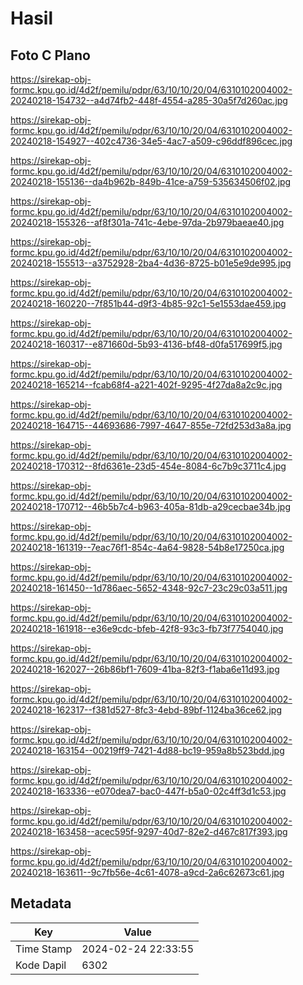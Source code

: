 # Hasil

## Foto C Plano

https://sirekap-obj-formc.kpu.go.id/4d2f/pemilu/pdpr/63/10/10/20/04/6310102004002-20240218-154732--a4d74fb2-448f-4554-a285-30a5f7d260ac.jpg

https://sirekap-obj-formc.kpu.go.id/4d2f/pemilu/pdpr/63/10/10/20/04/6310102004002-20240218-154927--402c4736-34e5-4ac7-a509-c96ddf896cec.jpg

https://sirekap-obj-formc.kpu.go.id/4d2f/pemilu/pdpr/63/10/10/20/04/6310102004002-20240218-155136--da4b962b-849b-41ce-a759-535634506f02.jpg

https://sirekap-obj-formc.kpu.go.id/4d2f/pemilu/pdpr/63/10/10/20/04/6310102004002-20240218-155326--af8f301a-741c-4ebe-97da-2b979baeae40.jpg

https://sirekap-obj-formc.kpu.go.id/4d2f/pemilu/pdpr/63/10/10/20/04/6310102004002-20240218-155513--a3752928-2ba4-4d36-8725-b01e5e9de995.jpg

https://sirekap-obj-formc.kpu.go.id/4d2f/pemilu/pdpr/63/10/10/20/04/6310102004002-20240218-160220--7f851b44-d9f3-4b85-92c1-5e1553dae459.jpg

https://sirekap-obj-formc.kpu.go.id/4d2f/pemilu/pdpr/63/10/10/20/04/6310102004002-20240218-160317--e871660d-5b93-4136-bf48-d0fa517699f5.jpg

https://sirekap-obj-formc.kpu.go.id/4d2f/pemilu/pdpr/63/10/10/20/04/6310102004002-20240218-165214--fcab68f4-a221-402f-9295-4f27da8a2c9c.jpg

https://sirekap-obj-formc.kpu.go.id/4d2f/pemilu/pdpr/63/10/10/20/04/6310102004002-20240218-164715--44693686-7997-4647-855e-72fd253d3a8a.jpg

https://sirekap-obj-formc.kpu.go.id/4d2f/pemilu/pdpr/63/10/10/20/04/6310102004002-20240218-170312--8fd6361e-23d5-454e-8084-6c7b9c3711c4.jpg

https://sirekap-obj-formc.kpu.go.id/4d2f/pemilu/pdpr/63/10/10/20/04/6310102004002-20240218-170712--46b5b7c4-b963-405a-81db-a29cecbae34b.jpg

https://sirekap-obj-formc.kpu.go.id/4d2f/pemilu/pdpr/63/10/10/20/04/6310102004002-20240218-161319--7eac76f1-854c-4a64-9828-54b8e17250ca.jpg

https://sirekap-obj-formc.kpu.go.id/4d2f/pemilu/pdpr/63/10/10/20/04/6310102004002-20240218-161450--1d786aec-5652-4348-92c7-23c29c03a511.jpg

https://sirekap-obj-formc.kpu.go.id/4d2f/pemilu/pdpr/63/10/10/20/04/6310102004002-20240218-161918--e36e9cdc-bfeb-42f8-93c3-fb73f7754040.jpg

https://sirekap-obj-formc.kpu.go.id/4d2f/pemilu/pdpr/63/10/10/20/04/6310102004002-20240218-162027--26b86bf1-7609-41ba-82f3-f1aba6e11d93.jpg

https://sirekap-obj-formc.kpu.go.id/4d2f/pemilu/pdpr/63/10/10/20/04/6310102004002-20240218-162317--f381d527-8fc3-4ebd-89bf-1124ba36ce62.jpg

https://sirekap-obj-formc.kpu.go.id/4d2f/pemilu/pdpr/63/10/10/20/04/6310102004002-20240218-163154--00219ff9-7421-4d88-bc19-959a8b523bdd.jpg

https://sirekap-obj-formc.kpu.go.id/4d2f/pemilu/pdpr/63/10/10/20/04/6310102004002-20240218-163336--e070dea7-bac0-447f-b5a0-02c4ff3d1c53.jpg

https://sirekap-obj-formc.kpu.go.id/4d2f/pemilu/pdpr/63/10/10/20/04/6310102004002-20240218-163458--acec595f-9297-40d7-82e2-d467c817f393.jpg

https://sirekap-obj-formc.kpu.go.id/4d2f/pemilu/pdpr/63/10/10/20/04/6310102004002-20240218-163611--9c7fb56e-4c61-4078-a9cd-2a6c62673c61.jpg


## Metadata

| Key        | Value               |
| ---------- | ------------------- |
| Time Stamp | 2024-02-24 22:33:55 |
| Kode Dapil | 6302                |



